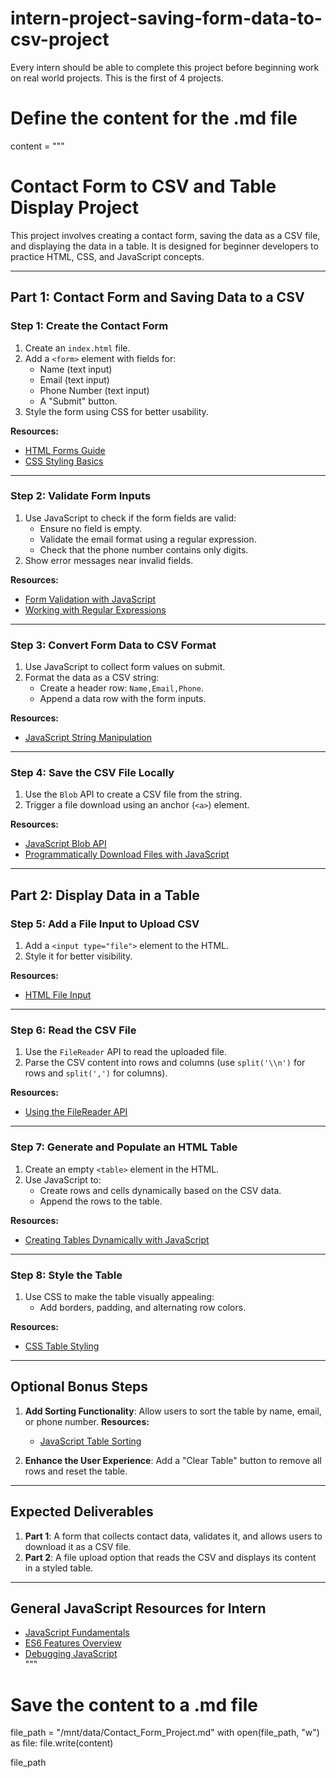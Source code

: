 # intern-project-saving-form-data-to-csv-project
Every intern should be able to complete this project before beginning work on real world projects. This is the first of 4 projects.

# Define the content for the .md file
content = """
# Contact Form to CSV and Table Display Project

This project involves creating a contact form, saving the data as a CSV file, and displaying the data in a table. It is designed for beginner developers to practice HTML, CSS, and JavaScript concepts.

---

## Part 1: Contact Form and Saving Data to a CSV

### Step 1: Create the Contact Form
1. Create an `index.html` file.
2. Add a `<form>` element with fields for:
   - Name (text input)
   - Email (text input)
   - Phone Number (text input)
   - A "Submit" button.
3. Style the form using CSS for better usability.

**Resources:**  
- [HTML Forms Guide](https://developer.mozilla.org/en-US/docs/Learn/Forms)  
- [CSS Styling Basics](https://developer.mozilla.org/en-US/docs/Learn/CSS/First_steps)  

---

### Step 2: Validate Form Inputs
1. Use JavaScript to check if the form fields are valid:
   - Ensure no field is empty.
   - Validate the email format using a regular expression.
   - Check that the phone number contains only digits.
2. Show error messages near invalid fields.

**Resources:**  
- [Form Validation with JavaScript](https://developer.mozilla.org/en-US/docs/Learn/Forms/Form_validation)  
- [Working with Regular Expressions](https://regex101.com/)  

---

### Step 3: Convert Form Data to CSV Format
1. Use JavaScript to collect form values on submit.
2. Format the data as a CSV string:
   - Create a header row: `Name,Email,Phone`.
   - Append a data row with the form inputs.

**Resources:**  
- [JavaScript String Manipulation](https://developer.mozilla.org/en-US/docs/Web/JavaScript/Reference/Global_Objects/String)  

---

### Step 4: Save the CSV File Locally
1. Use the `Blob` API to create a CSV file from the string.
2. Trigger a file download using an anchor (`<a>`) element.

**Resources:**  
- [JavaScript Blob API](https://developer.mozilla.org/en-US/docs/Web/API/Blob)  
- [Programmatically Download Files with JavaScript](https://css-tricks.com/creating-a-downloadable-file-using-blob-and-anchor-tag/)  

---

## Part 2: Display Data in a Table

### Step 5: Add a File Input to Upload CSV
1. Add a `<input type="file">` element to the HTML.
2. Style it for better visibility.

**Resources:**  
- [HTML File Input](https://developer.mozilla.org/en-US/docs/Web/HTML/Element/input/file)  

---

### Step 6: Read the CSV File
1. Use the `FileReader` API to read the uploaded file.
2. Parse the CSV content into rows and columns (use `split('\\n')` for rows and `split(',')` for columns).

**Resources:**  
- [Using the FileReader API](https://developer.mozilla.org/en-US/docs/Web/API/FileReader)  

---

### Step 7: Generate and Populate an HTML Table
1. Create an empty `<table>` element in the HTML.
2. Use JavaScript to:
   - Create rows and cells dynamically based on the CSV data.
   - Append the rows to the table.

**Resources:**  
- [Creating Tables Dynamically with JavaScript](https://www.javascripttutorial.net/javascript-dom/javascript-createelement/)  

---

### Step 8: Style the Table
1. Use CSS to make the table visually appealing:
   - Add borders, padding, and alternating row colors.

**Resources:**  
- [CSS Table Styling](https://www.w3schools.com/css/css_table.asp)  

---

## Optional Bonus Steps
1. **Add Sorting Functionality**: Allow users to sort the table by name, email, or phone number.
   **Resources:**  
   - [JavaScript Table Sorting](https://www.w3schools.com/howto/howto_js_sort_table.asp)  

2. **Enhance the User Experience**: Add a "Clear Table" button to remove all rows and reset the table.

---

## Expected Deliverables
1. **Part 1**: A form that collects contact data, validates it, and allows users to download it as a CSV file.
2. **Part 2**: A file upload option that reads the CSV and displays its content in a styled table.

---

## General JavaScript Resources for Intern
- [JavaScript Fundamentals](https://developer.mozilla.org/en-US/docs/Learn/JavaScript/Building_blocks)  
- [ES6 Features Overview](https://www.freecodecamp.org/news/es6-guide/)  
- [Debugging JavaScript](https://developer.mozilla.org/en-US/docs/Learn/JavaScript/First_steps/What_went_wrong)  
"""

# Save the content to a .md file
file_path = "/mnt/data/Contact_Form_Project.md"
with open(file_path, "w") as file:
    file.write(content)

file_path
